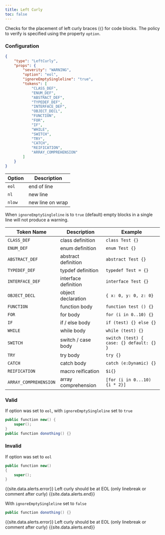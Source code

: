 ```yaml
---
title: Left Curly
toc: false
---
```


Checks for the placement of left curly braces (`{`) for code blocks. The policy to verify is specified using the property `option`.

### Configuration

```json
{
    "type": "LeftCurly",
    "props": {
        "severity": "WARNING",
        "option": "eol",
        "ignoreEmptySingleline": "true",
        "tokens": [
            "CLASS_DEF",
            "ENUM_DEF",
            "ABSTRACT_DEF",
            "TYPEDEF_DEF",
            "INTERFACE_DEF",
            "OBJECT_DECL",
            "FUNCTION",
            "FOR",
            "IF",
            "WHILE",
            "SWITCH",
            "TRY",
            "CATCH",
            "REIFICATION",
            "ARRAY_COMPREHENSION"
        ]
    }
}
```

| Option | Description |
| ------ | ------------|
| `eol`  | end of line |
| `nl`   | new line |
| `nlow` | new line on wrap |

When `ignoreEmptySingleline` is to `true` (default) empty blocks in a single line will not produce a warning.

| Token Name            | Description          | Example                                   |
| --------------------- | -------------------- | ----------------------------------------- |
| `CLASS_DEF`           | class definition     | `class Test {}`                           |
| `ENUM_DEF`            | enum definition      | `enum Test {}`                            |
| `ABSTRACT_DEF`        | abstract definition  | `abstract Test {}`                        |
| `TYPEDEF_DEF`         | typdef definition    | `typedef Test = {}`                       |
| `INTERFACE_DEF`       | interface definition | `interface Test {}`                       |
| `OBJECT_DECL`         | object declaration   | `{ x: 0, y: 0, z: 0}`                     |
| `FUNCTION`            | function body        | `function test () {}`                     |
| `FOR`                 | for body             | `for (i in 0..10) {}`                     |
| `IF`                  | if / else body       | `if (test) {} else {}`                    |
| `WHILE`               | while body           | `while (test) {}`                         |
| `SWITCH`              | switch / case body   | `switch (test) { case: {} default: {} }`  |
| `TRY`                 | try body             | `try {}`                                  |
| `CATCH`               | catch body           | `catch (e:Dynamic) {}`                    |
| `REIFICATION`         | macro reification    | `$i{}`                                    |
| `ARRAY_COMPREHENSION` | array comprehension  | `[for (i in 0...10) {i * 2}]`             |

### Valid

If option was set to `eol`, with `ignoreEmptySingleline` set to `true`

```java
public function new() {
    super();
}
public function donothing() {}
```

### Invalid

If option was set to `eol`

```java
public function new()
{
    super();
}
```

{{site.data.alerts.error}} Left curly should be at EOL (only linebreak or comment after curly) {{site.data.alerts.end}}

With `ignoreEmptySingleline` set to `false`

```java
public function donothing() {}
```

{{site.data.alerts.error}} Left curly should be at EOL (only linebreak or comment after curly) {{site.data.alerts.end}}